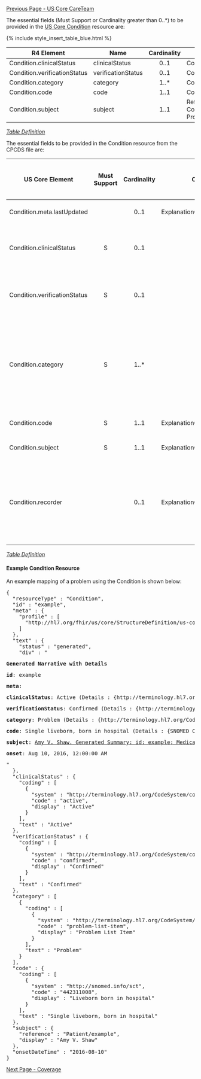 [Previous Page - US Core CareTeam](USCoreCareTeam.html)

The essential fields (Must Support or Cardinality greater than 0..*) to be provided in the [US Core Condition](http://hl7.org/fhir/us/core/StructureDefinition-us-core-condition.html) resource are:

{% include style_insert_table_blue.html %}

| R4 Element                   | Name                | Cardinality | Type                               |
|------------------------------|---------------------|:-----------:|------------------------------------|
| Condition.clinicalStatus     |  clinicalStatus     |     0..1    | CodeableConcept                    |
| Condition.verificationStatus |  verificationStatus |     0..1    | CodeableConcept                    |
| Condition.category           |  category           |     1..*    | CodeableConcept                    |
| Condition.code               |  code               |     1..1    | CodeableConcept                    |
| Condition.subject            |  subject            |     1..1    | Reference(US Core Patient Profile) |

<i>[Table Definition](index.html#mapping-adjudicated-claims-and-encounter-information-to-clinical-resources)</i>

The essential fields to be provided in the Condition resource from the CPCDS file are:

| US Core Element               | Must Support | Cardinality | CARIN-BB Element                         | CPCDS Element Mapping or Implementer Note                                                                                                      |
|-------------------------------|:------------:|:-----------:|------------------------------------------|------------------------------------------------------------------------------------------------------------------------------------------------|
|  Condition.meta.lastUpdated |              |     0..1    | ExplanationOfBenefit.meta.lastUpdated    | [{"163":"EOB Last Updated Date"}]                                                                                                              |
| Condition.clinicalStatus      |       S      |     0..1    |                                          | . Note: active \| recurrence \| relapse \| inactive \| remission \| resolved                                                                   |
| Condition.verificationStatus  |       S      |     0..1    |                                          | . Note: active \| recurrence \| relapse \| inactive \| remission \| resolved                                                                   |
| Condition.category            |       S      |     1..*    |                                          | . Note: Based on Diagnosis from claim pick appropriate condition category from: [problem-list-item \| encounter-diagnosis \| health-concern]     |
| Condition.code                |       S      |     1..1    | ExplanationOfBenefit.diagnosis.diagnosis | [{"22, 23":"Diagnosis Code"}]                                                                                                                   |
| Condition.subject             |       S      |     1..1    | ExplanationOfBenefit.patient             | [{"Ref (1)":"Member id"}]                                                                                                                       |
| Condition.recorder            |              |     0..1    | ExplanationOfBenefit.careTeam.provider   | [{"Ref (95, 96, 99)":"Provider rendering, PCP and referring NPIs"}, {"Ref (168, 169, 170, 171)":"Provider rendering, PCP and referring names"}] |

<i>[Table Definition](index.html#mapping-adjudicated-claims-and-encounter-information-to-clinical-resources)</i>

#### Example Condition Resource

An example mapping of a problem using the Condition is shown below:

<pre>
{
  "resourceType" : "Condition",
  "id" : "example",
  "meta" : {
    "profile" : [
      "http://hl7.org/fhir/us/core/StructureDefinition/us-core-condition"
    ]
  },
  "text" : {
    "status" : "generated",
    "div" : "<div xmlns=\"http://www.w3.org/1999/xhtml\"><p><b>Generated Narrative with Details</b></p><p><b>id</b>: example</p><p><b>meta</b>: </p><p><b>clinicalStatus</b>: Active <span style=\"background: LightGoldenRodYellow\">(Details : {http://terminology.hl7.org/CodeSystem/condition-clinical code 'active' = 'Active', given as 'Active'})</span></p><p><b>verificationStatus</b>: Confirmed <span style=\"background: LightGoldenRodYellow\">(Details : {http://terminology.hl7.org/CodeSystem/condition-ver-status code 'confirmed' = 'Confirmed', given as 'Confirmed'})</span></p><p><b>category</b>: Problem <span style=\"background: LightGoldenRodYellow\">(Details : {http://terminology.hl7.org/CodeSystem/condition-category code 'problem-list-item' = 'Problem List Item', given as 'Problem List Item'})</span></p><p><b>code</b>: Single liveborn, born in hospital <span style=\"background: LightGoldenRodYellow\">(Details : {SNOMED CT code '442311008' = 'Liveborn born in hospital', given as 'Liveborn born in hospital'})</span></p><p><b>subject</b>: <a href=\"Patient-example.html\">Amy V. Shaw. Generated Summary: id: example; Medical Record Number = 1032702 (USUAL); active; Amy V. Shaw ; ph: 555-555-5555(HOME), amy.shaw@example.com; gender: female; birthDate: Feb 20, 2007</a></p><p><b>onset</b>: Aug 10, 2016, 12:00:00 AM</p></div>"
  },
  "clinicalStatus" : {
    "coding" : [
      {
        "system" : "http://terminology.hl7.org/CodeSystem/condition-clinical",
        "code" : "active",
        "display" : "Active"
      }
    ],
    "text" : "Active"
  },
  "verificationStatus" : {
    "coding" : [
      {
        "system" : "http://terminology.hl7.org/CodeSystem/condition-ver-status",
        "code" : "confirmed",
        "display" : "Confirmed"
      }
    ],
    "text" : "Confirmed"
  },
  "category" : [
    {
      "coding" : [
        {
          "system" : "http://terminology.hl7.org/CodeSystem/condition-category",
          "code" : "problem-list-item",
          "display" : "Problem List Item"
        }
      ],
      "text" : "Problem"
    }
  ],
  "code" : {
    "coding" : [
      {
        "system" : "http://snomed.info/sct",
        "code" : "442311008",
        "display" : "Liveborn born in hospital"
      }
    ],
    "text" : "Single liveborn, born in hospital"
  },
  "subject" : {
    "reference" : "Patient/example",
    "display" : "Amy V. Shaw"
  },
  "onsetDateTime" : "2016-08-10"
}
</pre>



[Next Page - Coverage](Coverage.html)
